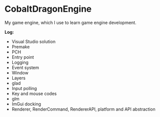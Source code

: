 # CobaltDragonEngine
My game engine, which I use to learn game engine development.

**Log:**
* Visual Studio solution
* Premake
* PCH
* Entry point
* Logging
* Event system
* Window
* Layers
* glad
* Input polling
* Key and mouse codes
* glm
* ImGui docking
* Renderer, RenderCommand, RendererAPI, platform and API abstraction
